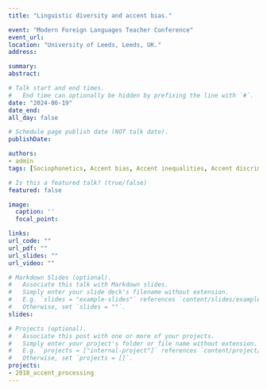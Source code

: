 ```yaml
---
title: "Linguistic diversity and accent bias."

event: "Modern Foreign Languages Teacher Conference"
event_url: 
location: "University of Leeds, Leeds, UK."
address:

summary: 
abstract: 

# Talk start and end times.
#   End time can optionally be hidden by prefixing the line with `#`.
date: "2024-06-19"
date_end: 
all_day: false

# Schedule page publish date (NOT talk date).
publishDate:

authors:
- admin
tags: [Sociophonetics, Accent bias, Accent inequalities, Accent discrimination]

# Is this a featured talk? (true/false)
featured: false

image:
  caption: ''
  focal_point: 

links:
url_code: ""
url_pdf: ""
url_slides: ""
url_video: ""

# Markdown Slides (optional).
#   Associate this talk with Markdown slides.
#   Simply enter your slide deck's filename without extension.
#   E.g. `slides = "example-slides"` references `content/slides/example-slides.md`.
#   Otherwise, set `slides = ""`.
slides:

# Projects (optional).
#   Associate this post with one or more of your projects.
#   Simply enter your project's folder or file name without extension.
#   E.g. `projects = ["internal-project"]` references `content/project/deep-learning/index.md`.
#   Otherwise, set `projects = []`.
projects:
- 2018_accent_processing
---
```

